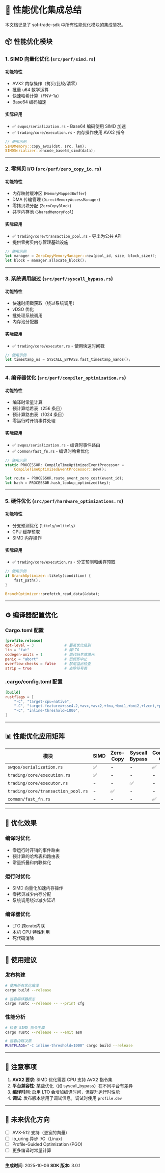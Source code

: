 # 🚀 性能优化集成总结

本文档记录了 sol-trade-sdk 中所有性能优化模块的集成情况。

## 📦 性能优化模块

### 1. **SIMD 向量化优化** (`src/perf/simd.rs`)

#### 功能特性
- AVX2 内存操作（拷贝/比较/清零）
- 批量 u64 数学运算
- 快速哈希计算（FNV-1a）
- Base64 编码加速

#### 实际应用
- ✅ `swqos/serialization.rs` - Base64 编码使用 SIMD 加速
- ✅ `trading/core/execution.rs` - 内存操作使用 AVX2 指令

```rust
// 使用示例
SIMDMemory::copy_avx2(dst, src, len);
SIMDSerializer::encode_base64_simd(data);
```

---

### 2. **零拷贝 I/O** (`src/perf/zero_copy_io.rs`)

#### 功能特性
- 内存映射缓冲区 (`MemoryMappedBuffer`)
- DMA 传输管理 (`DirectMemoryAccessManager`)
- 零拷贝块分配 (`ZeroCopyBlock`)
- 共享内存池 (`SharedMemoryPool`)

#### 实际应用
- ✅ `trading/core/transaction_pool.rs` - 导出为公共 API
- 提供零拷贝内存管理基础设施

```rust
// 使用示例
let manager = ZeroCopyMemoryManager::new(pool_id, size, block_size)?;
let block = manager.allocate_block();
```

---

### 3. **系统调用绕过** (`src/perf/syscall_bypass.rs`)

#### 功能特性
- 快速时间戳获取（绕过系统调用）
- vDSO 优化
- 批处理系统调用
- 内存池分配器

#### 实际应用
- ✅ `trading/core/executor.rs` - 使用快速时间戳

```rust
// 使用示例
let timestamp_ns = SYSCALL_BYPASS.fast_timestamp_nanos();
```

---

### 4. **编译器优化** (`src/perf/compiler_optimization.rs`)

#### 功能特性
- 编译时常量计算
- 预计算哈希表（256 条目）
- 预计算路由表（1024 条目）
- 零运行时开销事件处理

#### 实际应用
- ✅ `swqos/serialization.rs` - 编译时事件路由
- ✅ `common/fast_fn.rs` - 编译时哈希优化

```rust
// 使用示例
static PROCESSOR: CompileTimeOptimizedEventProcessor =
    CompileTimeOptimizedEventProcessor::new();

let route = PROCESSOR.route_event_zero_cost(event_id);
let hash = PROCESSOR.hash_lookup_optimized(key);
```

---

### 5. **硬件优化** (`src/perf/hardware_optimizations.rs`)

#### 功能特性
- 分支预测优化 (`likely`/`unlikely`)
- CPU 缓存预取
- SIMD 内存操作

#### 实际应用
- ✅ `trading/core/execution.rs` - 分支预测和缓存预取

```rust
// 使用示例
if BranchOptimizer::likely(condition) {
    fast_path();
}

BranchOptimizer::prefetch_read_data(&data);
```

---

## ⚙️ 编译器配置优化

### Cargo.toml 配置

```toml
[profile.release]
opt-level = 3              # 最高优化级别
lto = "fat"                # 胖LTO
codegen-units = 1          # 单代码生成单元
panic = "abort"            # 恐慌即中止
overflow-checks = false    # 禁用溢出检查
strip = true               # 去除符号表
```

### .cargo/config.toml 配置

```toml
[build]
rustflags = [
    "-C", "target-cpu=native",
    "-C", "target-feature=+sse4.2,+avx,+avx2,+fma,+bmi1,+bmi2,+lzcnt,+popcnt",
    "-C", "inline-threshold=1000",
]
```

---

## 📊 性能优化应用矩阵

| 模块 | SIMD | Zero-Copy | Syscall Bypass | Compiler Opt | Hardware Opt |
|------|------|-----------|----------------|--------------|--------------|
| `swqos/serialization.rs` | ✅ | - | - | ✅ | - |
| `trading/core/execution.rs` | ✅ | - | - | - | ✅ |
| `trading/core/executor.rs` | - | - | ✅ | - | - |
| `trading/core/transaction_pool.rs` | - | ✅ | - | - | - |
| `common/fast_fn.rs` | - | - | - | ✅ | - |

---

## 🎯 优化效果

### 编译时优化
- 零运行时开销的事件路由
- 预计算的哈希表和路由表
- 常量折叠和内联优化

### 运行时优化
- SIMD 向量化加速内存操作
- 零拷贝减少内存分配
- 系统调用绕过减少延迟

### 编译器优化
- LTO 跨crate内联
- 本机 CPU 特性利用
- 死代码消除

---

## 🔧 使用建议

### 发布构建
```bash
# 使用所有优化编译
cargo build --release

# 查看编译器标志
cargo rustc --release -- --print cfg
```

### 性能分析
```bash
# 检查 SIMD 指令生成
cargo rustc --release -- --emit asm

# 查看内联决策
RUSTFLAGS="-C inline-threshold=1000" cargo build --release
```

---

## 📝 注意事项

1. **AVX2 要求**: SIMD 优化需要 CPU 支持 AVX2 指令集
2. **平台兼容性**: 某些优化（如 syscall_bypass）在不同平台有差异
3. **编译时间**: 启用 LTO 会增加编译时间，但提升运行时性能
4. **调试**: 发布版本禁用了调试信息，调试时使用 `profile.dev`

---

## 🚀 未来优化方向

- [ ] AVX-512 支持（更宽的向量）
- [ ] io_uring 异步 I/O（Linux）
- [ ] Profile-Guided Optimization (PGO)
- [ ] 更多编译时常量计算

---

**生成时间**: 2025-10-06
**SDK 版本**: 3.0.1
